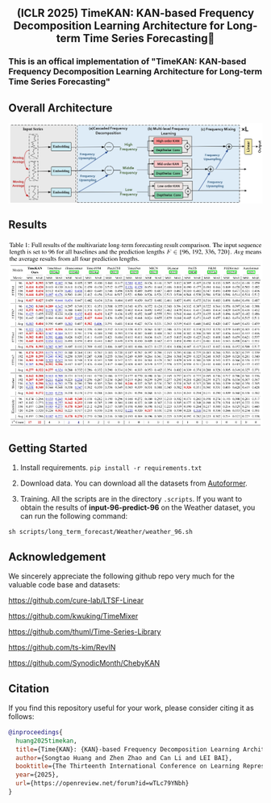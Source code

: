 
<div align="center">
  <h2><b> (ICLR 2025) TimeKAN: KAN-based Frequency Decomposition Learning Architecture for Long-term Time Series Forecasting🚀 </b></h2>
</div>

### This is an offical implementation of "TimeKAN: KAN-based Frequency Decomposition Learning Architecture for Long-term Time Series Forecasting" 

## Overall Architecture
<p align="center">
<img src="./Figure/TimeKAN.jpg"  alt="" align=center />
</p>


## Results
<p align="center">
<img src="./Figure/result.png"  alt="" align=center />
</p>

## Getting Started
1. Install requirements. ```pip install -r requirements.txt```

2. Download data. You can download all the datasets from [Autoformer](https://drive.google.com/drive/folders/1ZOYpTUa82_jCcxIdTmyr0LXQfvaM9vIy). 

3. Training. All the scripts are in the directory ```.scripts```.  If you want to obtain the results of **input-96-predict-96** on the Weather dataset, you can run the following command:
```
sh scripts/long_term_forecast/Weather/weather_96.sh
```


## Acknowledgement

We sincerely appreciate the following github repo very much for the valuable code base and datasets:

https://github.com/cure-lab/LTSF-Linear

https://github.com/kwuking/TimeMixer

https://github.com/thuml/Time-Series-Library

https://github.com/ts-kim/RevIN

https://github.com/SynodicMonth/ChebyKAN


## Citation

If you find this repository useful for your work, please consider citing it as follows:

```BibTeX
@inproceedings{
  huang2025timekan,
  title={Time{KAN}: {KAN}-based Frequency Decomposition Learning Architecture for Long-term Time Series Forecasting},
  author={Songtao Huang and Zhen Zhao and Can Li and LEI BAI},
  booktitle={The Thirteenth International Conference on Learning Representations},
  year={2025},
  url={https://openreview.net/forum?id=wTLc79YNbh}
}
```
